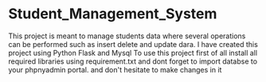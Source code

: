 # Student_Management_System
This project is meant to manage students data where several operations can be performed such as insert delete and update dara. I have created this project using Python Flask and Mysql
To use this project first of all install all required libraries using requirement.txt and dont forget to import databse to your phpnyadmin portal. and don't hesitate to make changes in it
